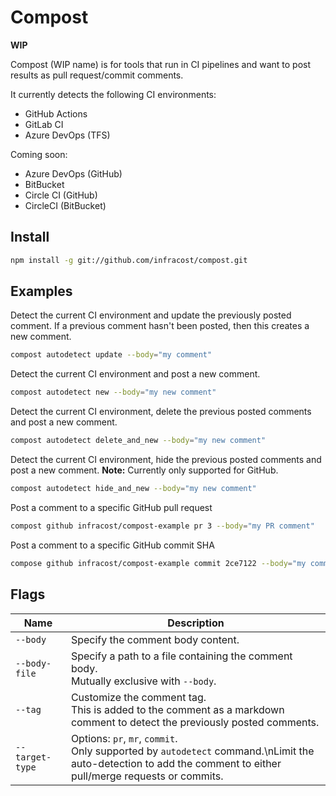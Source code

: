 # Compost

**WIP**

Compost (WIP name) is for tools that run in CI pipelines and want to post results as pull request/commit comments.

It currently detects the following CI environments:
* GitHub Actions
* GitLab CI
* Azure DevOps (TFS)

Coming soon:
* Azure DevOps (GitHub)
* BitBucket
* Circle CI (GitHub)
* CircleCI (BitBucket)

## Install

```sh
npm install -g git://github.com/infracost/compost.git
```

## Examples

Detect the current CI environment and update the previously posted comment. If a previous comment hasn't been posted, then this creates a new comment.

```sh
compost autodetect update --body="my comment"
```

Detect the current CI environment and post a new comment.

```sh
compost autodetect new --body="my new comment"
```

Detect the current CI environment, delete the previous posted comments and post a new comment.

```sh
compost autodetect delete_and_new --body="my new comment"
```

Detect the current CI environment, hide the previous posted comments and post a new comment.
**Note:** Currently only supported for GitHub.

```sh
compost autodetect hide_and_new --body="my new comment"
```

Post a comment to a specific GitHub pull request

```sh
compost github infracost/compost-example pr 3 --body="my PR comment"
```

Post a comment to a specific GitHub commit SHA

```sh
compose github infracost/compost-example commit 2ce7122 --body="my commit comment"
```

## Flags

| Name | Description |
|-|-|
| `--body` | Specify the comment body content.
| `--body-file` | Specify a path to a file containing the comment body.<br />Mutually exclusive with `--body`.
| `--tag` | Customize the comment tag.<br />This is added to the comment as a markdown comment to detect the previously posted comments. |
| `--target-type` | Options: `pr`, `mr`, `commit`.<br />Only supported by `autodetect` command.\nLimit the auto-detection to add the comment to either pull/merge requests or commits. |




